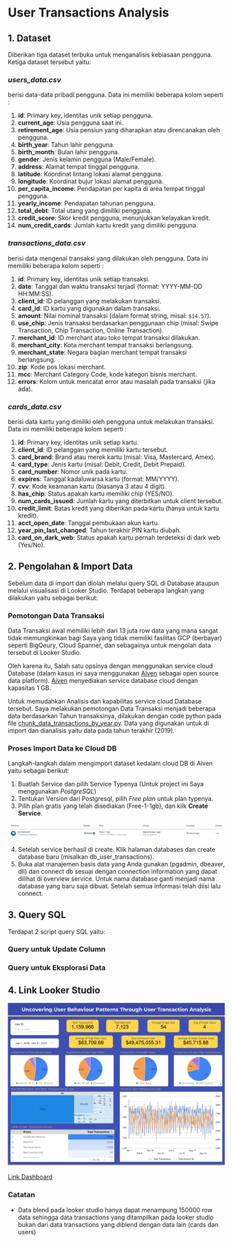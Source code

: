 # User Transactions Analysis

## 1. Dataset
Diberikan tiga dataset terbuka untuk menganalisis kebiasaan pengguna. Ketiga dataset tersebut yaitu:
### *users_data.csv* 
berisi data-data pribadi pengguna. Data ini memiliki beberapa kolom seperti :
1. **id**: Primary key, identitas unik setiap pengguna.
2. **current_age**: Usia pengguna saat ini.
3. **retirement_age**: Usia pensiun yang diharapkan atau direncanakan oleh pengguna.
4. **birth_year**: Tahun lahir pengguna.
5. **birth_month**: Bulan lahir pengguna.
6. **gender**: Jenis kelamin pengguna (Male/Female).
7. **address**: Alamat tempat tinggal pengguna.
8. **latitude**: Koordinat lintang lokasi alamat pengguna.
9. **longitude**: Koordinat bujur lokasi alamat pengguna.
10. **per_capita_income**: Pendapatan per kapita di area tempat tinggal pengguna.
11. **yearly_income**: Pendapatan tahunan pengguna.
12. **total_debt**: Total utang yang dimiliki pengguna.
13. **credit_score**: Skor kredit pengguna, menunjukkan kelayakan kredit.
14. **num_credit_cards**: Jumlah kartu kredit yang dimiliki pengguna.

### *transactions_data.csv*
berisi data mengenai transaksi yang dilakukan oleh pengguna. Data ini memiliki beberapa kolom seperti :
1. **id**: Primary key, identitas unik setiap transaksi.
2. **date**: Tanggal dan waktu transaksi terjadi (format: YYYY-MM-DD HH:MM:SS).
3. **client_id**: ID pelanggan yang melakukan transaksi.
4. **card_id**: ID kartu yang digunakan dalam transaksi.
5. **amount**: Nilai nominal transaksi (dalam format string, misal: `$14.57`).
6. **use_chip**: Jenis transaksi berdasarkan penggunaan chip (misal: Swipe Transaction, Chip Transaction, Online Transaction).
7. **merchant_id**: ID merchant atau toko tempat transaksi dilakukan.
8. **merchant_city**: Kota merchant tempat transaksi berlangsung.
9. **merchant_state**: Negara bagian merchant tempat transaksi berlangsung.
10. **zip**: Kode pos lokasi merchant.
11. **mcc**: Merchant Category Code, kode kategori bisnis merchant.
12. **errors**: Kolom untuk mencatat error atau masalah pada transaksi (jika ada).

### *cards_data.csv*
berisi data kartu yang dimiliki oleh pengguna untuk melakukan transaksi. Data ini memiliki beberapa kolom seperti :
1. **id**: Primary key, identitas unik setiap kartu.
2. **client_id**: ID pelanggan yang memiliki kartu tersebut.
3. **card_brand**: Brand atau merek kartu (misal: Visa, Mastercard, Amex).
4. **card_type**: Jenis kartu (misal: Debit, Credit, Debit Prepaid).
5. **card_number**: Nomor unik pada kartu.
6. **expires**: Tanggal kadaluwarsa kartu (format: MM/YYYY).
7. **cvv**: Kode keamanan kartu (biasanya 3 atau 4 digit).
8. **has_chip**: Status apakah kartu memiliki chip (YES/NO).
9. **num_cards_issued**: Jumlah kartu yang diterbitkan untuk client tersebut.
10. **credit_limit**: Batas kredit yang diberikan pada kartu (hanya untuk kartu kredit).
11. **acct_open_date**: Tanggal pembukaan akun kartu.
12. **year_pin_last_changed**: Tahun terakhir PIN kartu diubah.
13. **card_on_dark_web**: Status apakah kartu pernah terdeteksi di dark web (Yes/No).

## 2. Pengolahan & Import Data
Sebelum data di import dan diolah melalui query SQL di Database ataupun melalui visualisasi di Looker Studio. Terdapat beberapa langkah yang dilakukan yaitu sebagai berikut:

### Pemotongan Data Transaksi
Data Transaksi awal memiliki lebih dari 13 juta row data yang mana sangat tidak memungkinkan bagi Saya yang tidak memiliki fasilitas GCP (berbayar) seperti BigQeury, Cloud Spanner, dan sebagainya untuk mengolah data tersebut di Looker Studio.

Oleh karena itu, Salah satu opsinya dengan menggunakan service cloud Database (dalam kasus ini saya menggunakan [Aiven](https://aiven.io) sebagai open source data platform). [Aiven](https://aiven.io) menyediakan service database cloud dengan kapasitas 1 GB. 

Untuk memudahkan Analisis dan kapabilitas service cloud Database tersebut. Saya melakukan pemotongan Data Transaksi menjadi beberapa data berdasarkan Tahun transaksinya, dilakukan dengan code python pada file [chunk_data_transactions_by_year.py](https://github.com). Data yang digunakan untuk di import dan dianalisis yaitu data pada tahun terakhir (2019).

### Proses Import Data ke Cloud DB 
Langkah-langkah dalam mengimport dataset kedalam cloud DB di Aiven yaitu sebagai berikut:
1. Buatlah Service dan pilih Service Typenya (Untuk project ini Saya menggunakan *PostgreSQL*)
2. Tentukan Version dari Postgresql, pilih *Free plan* untuk plan typenya.
3. Pilih plan gratis yang telah disediakan (Free-1-1gb), dan klik **Create Service**.

![Service berhasil dibuat](images/service_created.png)

4. Setelah service berhasil di create. Klik halaman databases dan create database baru (misalkan db_user_transactions).
5. Buka alat manajemen basis data yang Anda gunakan (pgadmin, dbeaver, dll) dan connect db sesuai dengan connection information yang dapat dilihat di overview service. Untuk nama database ganti menjadi nama database yang baru saja dibuat. Setelah semua informasi telah diisi lalu connect.

## 3. Query SQL
Terdapat 2 script query SQL yaitu:

### Query untuk Update Column


### Query untuk Eksplorasi Data


## 4. Link Looker Studio
![Dashboard Analysis](images/dashboard.jpg)

[Link Dashboard](https://lookerstudio.google.com/reporting/80ea4855-2881-4657-a7fe-9a4ec0073c54) 

### Catatan
- Data blend pada looker studio hanya dapat menampung 150000 row data sehingga data transactions yang ditampilkan pada looker studio bukan dari data transactions yang diblend dengan data lain (cards dan users)

